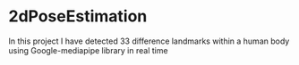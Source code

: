 # 2dPoseEstimation

In this project I have detected 33 difference landmarks within a human body using Google-mediapipe library in real time
